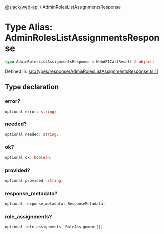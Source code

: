 [@slack/web-api](../index.md) / AdminRolesListAssignmentsResponse

# Type Alias: AdminRolesListAssignmentsResponse

```ts
type AdminRolesListAssignmentsResponse = WebAPICallResult & object;
```

Defined in: [src/types/response/AdminRolesListAssignmentsResponse.ts:11](https://github.com/slackapi/node-slack-sdk/blob/main/packages/web-api/src/types/response/AdminRolesListAssignmentsResponse.ts#L11)

## Type declaration

### error?

```ts
optional error: string;
```

### needed?

```ts
optional needed: string;
```

### ok?

```ts
optional ok: boolean;
```

### provided?

```ts
optional provided: string;
```

### response\_metadata?

```ts
optional response_metadata: ResponseMetadata;
```

### role\_assignments?

```ts
optional role_assignments: RoleAssignment[];
```
